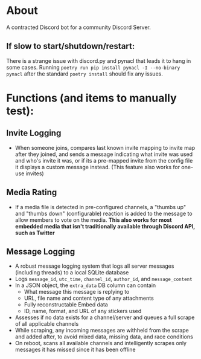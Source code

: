 # About
A contracted Discord bot for a community Discord Server.

## If slow to start/shutdown/restart:
There is a strange issue with discord.py and pynacl that leads it to hang in some cases. Running `poetry run pip install pynacl -I --no-binary pynacl` after the standard `poetry install` should fix any issues.

# Functions (and items to manually test):

## Invite Logging
- When someone joins, compares last known invite mapping to invite map after they joined, and sends a message indicating what invite was used and who's invite it was, or if its a pre-mapped invite from the config file it displays a custom message instead. (This feature also works for one-use invites)
## Media Rating
- If a media file is detected in pre-configured channels, a "thumbs up" and "thumbs down" (configurable) reaction is added to the message to allow members to vote on the media. **This also works for most embedded media that isn't traditionally available through Discord API, such as Twitter**
## Message Logging
- A robust message logging system that logs all server messages (including threads) to a local SQLite database
- Logs `message_id`, `utc_time`, `channel_id`, `author_id`, and `message_content`
- In a JSON object, the `extra_data` DB column can contain
  * What message this message is replying to
  * URL, file name and content type of any attachments
  * Fully reconstructable Embed data
  * ID, name, format, and URL of any stickers used
- Assesses if no data exists for a channel/server and queues a full scrape of all applicable channels
- While scraping, any incoming messages are withheld from the scrape and added after, to avoid mixed data, missing data, and race conditions
- On reboot, scans all available channels and intelligently scrapes only messages it has missed since it has been offline
